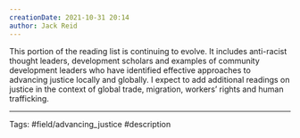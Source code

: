```yaml
---
creationDate: 2021-10-31 20:14
author: Jack Reid
---
```




    

This portion of the reading list is continuing to evolve. It includes anti-racist thought leaders, development scholars and examples of community development leaders who have identified effective approaches to advancing justice locally and globally. I expect to add additional readings on justice in the context of global trade, migration, workers’ rights and human trafficking.











---
Tags:
#field/advancing_justice 
#description
